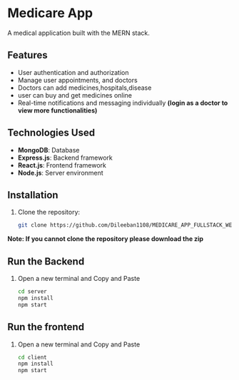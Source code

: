 # Medicare App

A medical application built with the MERN stack.
## Features
- User authentication and authorization
- Manage user appointments, and doctors
- Doctors can add medicines,hospitals,disease
- user can buy and get medicines online
- Real-time notifications and messaging individually
**(login as a doctor to view more functionalities)**
  
## Technologies Used
- **MongoDB**: Database
- **Express.js**: Backend framework
- **React.js**: Frontend framework
- **Node.js**: Server environment

## Installation
1. Clone the repository:
   ```sh
   git clone https://github.com/Dileeban1108/MEDICARE_APP_FULLSTACK_WEB_APPLICATION_USING_MERN_STACK.git
**Note: If you cannot clone the repository please download the zip**

## Run the Backend
1. Open a new terminal and Copy and Paste
   ```sh
   cd server
   npm install   
   npm start
   
## Run the frontend
1. Open a new terminal and Copy and Paste
   ```sh
   cd client
   npm install   
   npm start
